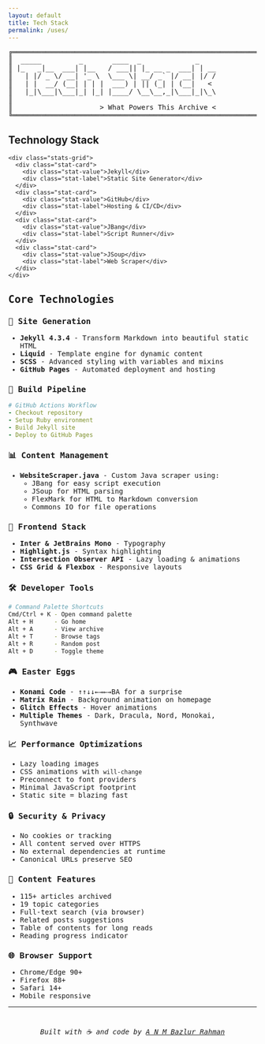 ```yaml
---
layout: default
title: Tech Stack
permalink: /uses/
---
```


<pre class="ascii-banner">
╔════════════════════════════════════════════════════════════════════════════╗
║  _____         _       ____  _             _                              ║
║ |_   _|__  ___| |__   / ___|| |_ __ _  ___| | __                          ║
║   | |/ _ \/ __| '_ \  \___ \| __/ _` |/ __| |/ /                          ║
║   | |  __/ (__| | | |  ___) | || (_| | (__|   <                           ║
║   |_|\___|\___|_| |_| |____/ \__\__,_|\___|_|\_\                          ║
║                                                                            ║
║                     > What Powers This Archive <                          ║
╚════════════════════════════════════════════════════════════════════════════╝
</pre>

<div class="wrapper">
  <div class="stats-dashboard">
    <h2 class="terminal-header">Technology Stack</h2>
    
    <div class="stats-grid">
      <div class="stat-card">
        <div class="stat-value">Jekyll</div>
        <div class="stat-label">Static Site Generator</div>
      </div>
      <div class="stat-card">
        <div class="stat-value">GitHub</div>
        <div class="stat-label">Hosting & CI/CD</div>
      </div>
      <div class="stat-card">
        <div class="stat-value">JBang</div>
        <div class="stat-label">Script Runner</div>
      </div>
      <div class="stat-card">
        <div class="stat-value">JSoup</div>
        <div class="stat-label">Web Scraper</div>
      </div>
    </div>
  </div>

  <div class="content" style="font-family: 'JetBrains Mono', monospace;">
    
## Core Technologies

### 🚀 **Site Generation**
- **Jekyll 4.3.4** - Transform Markdown into beautiful static HTML
- **Liquid** - Template engine for dynamic content
- **SCSS** - Advanced styling with variables and mixins
- **GitHub Pages** - Automated deployment and hosting

### 🔧 **Build Pipeline**
```yaml
# GitHub Actions Workflow
- Checkout repository
- Setup Ruby environment
- Build Jekyll site
- Deploy to GitHub Pages
```

### 📊 **Content Management**
- **WebsiteScraper.java** - Custom Java scraper using:
  - JBang for easy script execution
  - JSoup for HTML parsing
  - FlexMark for HTML to Markdown conversion
  - Commons IO for file operations

### 🎨 **Frontend Stack**
- **Inter & JetBrains Mono** - Typography
- **Highlight.js** - Syntax highlighting
- **Intersection Observer API** - Lazy loading & animations
- **CSS Grid & Flexbox** - Responsive layouts

### 🛠️ **Developer Tools**
```bash
# Command Palette Shortcuts
Cmd/Ctrl + K - Open command palette
Alt + H      - Go home
Alt + A      - View archive  
Alt + T      - Browse tags
Alt + R      - Random post
Alt + D      - Toggle theme
```

### 🎮 **Easter Eggs**
- **Konami Code** - ↑↑↓↓←→←→BA for a surprise
- **Matrix Rain** - Background animation on homepage
- **Glitch Effects** - Hover animations
- **Multiple Themes** - Dark, Dracula, Nord, Monokai, Synthwave

### 📈 **Performance Optimizations**
- Lazy loading images
- CSS animations with `will-change`
- Preconnect to font providers
- Minimal JavaScript footprint
- Static site = blazing fast

### 🔒 **Security & Privacy**
- No cookies or tracking
- All content served over HTTPS
- No external dependencies at runtime
- Canonical URLs preserve SEO

### 📝 **Content Features**
- 115+ articles archived
- 19 topic categories
- Full-text search (via browser)
- Related posts suggestions
- Table of contents for long reads
- Reading progress indicator

### 🌐 **Browser Support**
- Chrome/Edge 90+
- Firefox 88+
- Safari 14+
- Mobile responsive

---

<div style="text-align: center; margin: 40px 0;">
  <em>Built with ☕ and code by <a href="https://bazlur.ca">A N M Bazlur Rahman</a></em>
</div>

  </div>
</div>